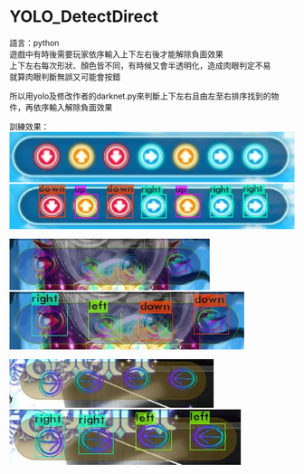 # YOLO_DetectDirect
語言：python  
遊戲中有時後需要玩家依序輸入上下左右後才能解除負面效果  
上下左右每次形狀、顏色皆不同，有時候又會半透明化，造成肉眼判定不易  
就算肉眼判斷無誤又可能會按錯  
  
所以用yolo及修改作者的darknet.py來判斷上下左右且由左至右排序找到的物件，再依序輸入解除負面效果  
  
訓練效果：  
![img](https://github.com/WhiteEyeYan/YOLO_DetectDirect/blob/main/example_img/original_1.jpg) ![img](https://github.com/WhiteEyeYan/YOLO_DetectDirect/blob/main/example_img/result_1.jpg)  
  
![img](https://github.com/WhiteEyeYan/YOLO_DetectDirect/blob/main/example_img/original_2.jpg) ![img](https://github.com/WhiteEyeYan/YOLO_DetectDirect/blob/main/example_img/result_2.jpg)  
  
![img](https://github.com/WhiteEyeYan/YOLO_DetectDirect/blob/main/example_img/original_3.jpg) ![img](https://github.com/WhiteEyeYan/YOLO_DetectDirect/blob/main/example_img/result_3.jpg)  
